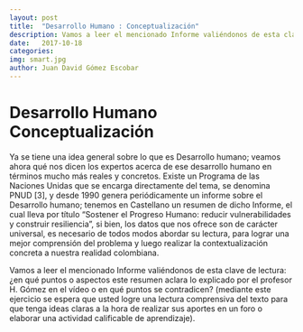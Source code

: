 ```yaml
---
layout: post
title:  "Desarrollo Humano : Conceptualización"
description: Vamos a leer el mencionado Informe valiéndonos de esta clave de lectura ¿en qué puntos o aspectos este resumen aclara lo explicado por el profesor H. Gómez en el vídeo o en qué puntos se contradicen?
date:   2017-10-18
categories: 
img: smart.jpg
author: Juan David Gómez Escobar
---
```

# Desarrollo Humano Conceptualización

Ya se tiene una idea general sobre lo que es Desarrollo humano; veamos ahora qué nos dicen los expertos acerca de ese desarrollo humano en términos mucho más reales y concretos. Existe un Programa de las Naciones Unidas que se encarga directamente del tema, se denomina PNUD [3], y desde 1990 genera periódicamente un informe sobre el Desarrollo humano; tenemos en Castellano un resumen de dicho Informe, el cual lleva por título “Sostener el Progreso Humano: reducir vulnerabilidades y construir resiliencia”, si bien, los datos que nos ofrece son de carácter universal, es necesario de todos modos abordar su lectura, para lograr una mejor comprensión del problema y luego realizar la contextualización concreta a nuestra realidad colombiana.

Vamos a leer el mencionado Informe valiéndonos de esta clave de lectura: ¿en qué puntos o aspectos este resumen aclara lo explicado por el profesor H. Gómez en el vídeo o en qué puntos se contradicen? (mediante este ejercicio se espera que usted logre una lectura comprensiva del texto para que tenga ideas claras a la hora de realizar sus aportes en un foro o elaborar una actividad calificable de aprendizaje).
